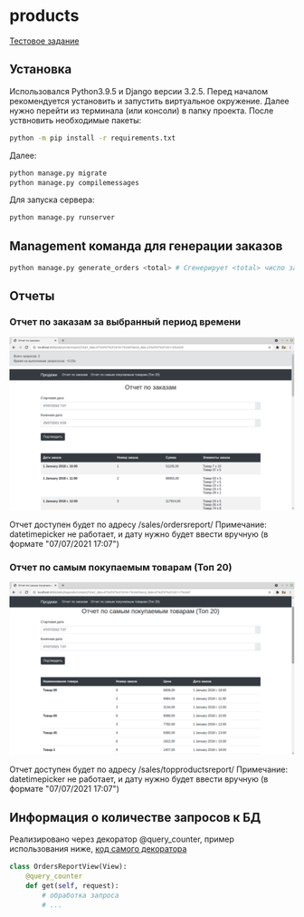 # products

[Тестовое задание](https://github.com/bakutake/products/blob/master/python_test.txt)

## Установка

Использовался Python3.9.5 и Django версии 3.2.5.
Перед началом рекомендуется установить и запустить виртуальное окружение.
Далее нужно перейти из терминала (или консоли) в папку проекта.
После уствновить необходимые пакеты:

```bash
python -m pip install -r requirements.txt
```

Далее:
```bash
python manage.py migrate
python manage.py compilemessages
```

Для запуска сервера:

```bash
python manage.py runserver
```

## Management команда для генерации заказов

```bash
python manage.py generate_orders <total> # Сгенерирует <total> число заказов. Аргумент <total> является обязательным
```

## Отчеты

### Отчет по заказам за выбранный период времени

![alt text](https://github.com/bakutake/products/blob/master/screens/orders_report.png)

Отчет доступен будет по адресу /sales/ordersreport/
Примечание: datetimepicker не работает, и дату нужно будет ввести вручную (в формате "07/07/2021 17:07")

### Отчет по самым покупаемым товарам (Топ 20)

![alt text](https://github.com/bakutake/products/blob/master/screens/top20_products_report.png)

Отчет доступен будет по адресу /sales/topproductsreport/
Примечание: datetimepicker не работает, и дату нужно будет ввести вручную (в формате "07/07/2021 17:07")

## Информация о количестве запросов к БД

Реализировано через декоратор @query_counter, пример использования ниже, [код самого декоратора](https://github.com/bakutake/products/blob/master/sales/utils.py)

```python
class OrdersReportView(View):
    @query_counter
    def get(self, request):
        # обработка запроса
        # ...
```
